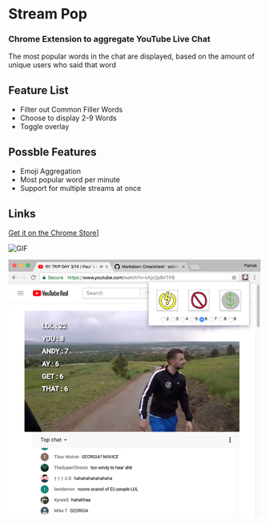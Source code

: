 # Stream Pop
### Chrome Extension to aggregate YouTube Live Chat
The most popular words in the chat are displayed, based on the amount of unique users who said that word

## Feature List
  * Filter out Common Filler Words
  * Choose to display 2-9 Words
  * Toggle overlay


## Possble Features
  * Emoji Aggregation
  * Most popular word per minute
  * Support for multiple streams at once

## Links

[Get it on the Chrome Store](https://www.google.com)]

![GIF](https://i.imgur.com/S5s3PXJ.gif "See it in action")

![Screenshot](https://raw.githubusercontent.com/shopped/StreamPop/master/Screenshot.png "Screenshot")